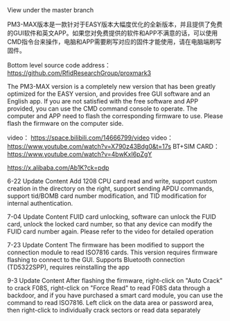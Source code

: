 View under the master branch

PM3-MAX版本是一款针对于EASY版本大幅度优化的全新版本，并且提供了免费的GUI软件和英文APP。如果您对免费提供的软件和APP不满意的话，可以使用CMD指令台来操作，电脑和APP需要刷写对应的固件才能使用，请在电脑端刷写固件。

Bottom level source code address：https://github.com/RfidResearchGroup/proxmark3

The PM3-MAX version is a completely new version that has been greatly optimized for the EASY version, and provides free GUI software and an English app. If you are not satisfied with the free software and APP provided, you can use the CMD command console to operate. The computer and APP need to flash the corresponding firmware to use. Please flash the firmware on the computer side.

video： https://space.bilibili.com/14666799/video
video： https://www.youtube.com/watch?v=X790z43Bdg0&t=17s
BT+SIM CARD：https://www.youtube.com/watch?v=4bwKxI6pZgY


https://x.alibaba.com/Ab1K?ck=pdp


6-22 Update Content
Add 1208 CPU card read and write, support custom creation in the directory on the right, support sending APDU commands, support tid/BOMB card number modification, and TID modification for internal authentication.


7-04 Update Content
FUID card unlocking, software can unlock the FUID card, unlock the locked card number, so that any device can modify the FUID card number again. Please refer to the video for detailed operation

7-23 Update Content
The firmware has been modified to support the connection module to read ISO7816 cards. This version requires firmware flashing to connect to the GUI. Supports Bluetooth connection (TD5322SPP), requires reinstalling the app

9-3 Update Content
After flashing the firmware, right-click on "Auto Crack" to crack F08S, right-click on "Force Read" to read F08S data through a backdoor, and if you have purchased a smart card module, you can use the command to read ISO7816. Left click on the data area or password area, then right-click to individually crack sectors or read data separately
